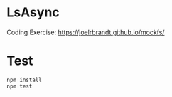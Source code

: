 

LsAsync
=======

Coding Exercise: https://joelrbrandt.github.io/mockfs/

# Test

````
npm install
npm test
````
